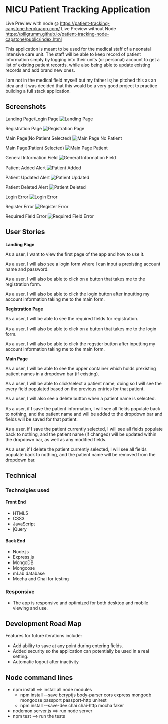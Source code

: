 # NICU Patient Tracking Application
Live Preview with node @ https://patient-tracking-capstone.herokuapp.com/
Live Preview without Node https://pillgrumm.github.io/patient-tracking-node-capstone/public/index.html

This application is meant to be used for the medical staff of a neonatal intensive care unit. The staff will be able to keep record
of patient information simply by logging into their units (or personal) account to get a list of existing patient records, while
also being able to update existing records and add brand new ones.

I am not in the medical field myself but my father is; he pitched this as an idea and it was decided that this would be a very good project to practice building a full stack application.

## Screenshots
Landing Page/Login Page ![Landing Page](https://github.com/Pillgrumm/patient-tracking-node-capstone/blob/master/public/github-images/landing-page.JPG)

Registration Page ![Registration Page](/public/github-images/registration-page.JPG)

Main Page(No Patient Selected) ![Main Page No Patient](/public/github-images/main-page-no-patient.jpg)

Main Page(Patient Selected) ![Main Page Patient](/public/github-images/main-page-patient.jpg)

General Information Field ![General Information Field](/public/github-images/general-field.jpg)

Patient Added Alert ![Patient Added](/public/github-images/patient-added.jpg)

Patient Updated Alert ![Patient Updated](/public/github-images/patient-updated.jpg)

Patient Deleted Alert ![Patient Deleted](/public/github-images/patient-deleted.jpg)

Login Error ![Login Error](/public/github-images/login-error.jpg)

Register Error ![Register Error](/public/github-images/register-error.jpg)

Required Field Error ![Required Field Error](/public/github-images/required-field-error.jpg)

## User Stories
**Landing Page**

  As a user, I want to view the first page of the app and how to use it. 

  As a user, I will also see a login form where I can input a prexisting account name and password.

  As a user, I will also be able to click on a button that takes me to the registration form.

  As a user, I will also be able to click the login button after inputting my account information taking me to the main form.

  **Registration Page**

  As a user, I will be able to see the required fields for registration.

  As a user, I will also be able to click on a button that takes me to the login form.

  As a user, I will also be able to click the regstier button after inputting my account information taking me to the main form.

  **Main Page**

  As a user, I will be able to see the upper container which holds prexisting patient names in a dropdown bar (if existing).

  As a user, I will be able to click/select a patient name, doing so I will see the every field populated based on the previous entries for that patient.

  As a user, I will also see a delete button when a patient name is selected.

  As a user, if I save the patient information, I will see all fields populate back to nothing, and the patient name and will be added to the dropdown bar and fields will be saved for that patient.

  As a user, if I save the patient currently selected, I will see all fields populate back to nothing, and the patient name (if changed) will be updated within the dropdown bar, as well as any modified fields.

  As a user, if I delete the patient currently selected, I will see all fields populate back to nothing, and the patient name will be removed from the dropdown bar.

## Technical

<h3>Technolgies used</h3>

#### Front End

* HTML5
* CSS3
* JavaScript 
* jQuery 

#### Back End 

* Node.js 
* Express.js
* MongoDB
* Mongoose
* mLab database
* Mocha and Chai for testing
<h3>Responsive</h3>
<ul>
  <li>The app is responsive and optimized for both desktop and mobile viewing and use.</li>
</ul>

## Development Road Map
Features for future iterations include: 
- Add ability to save at any point during entering fields.
- Added security so the application can potentially be used in a real setting.
- Automatic logout after inactivity

## Node command lines
* npm install ==> install all node modules
    * npm install --save bcryptjs body-parser cors express mongodb mongoose passport passport-http unirest
    * npm install --save-dev chai chai-http mocha faker
* nodemon server.js ==> run node server
* npm test ==> run the tests
